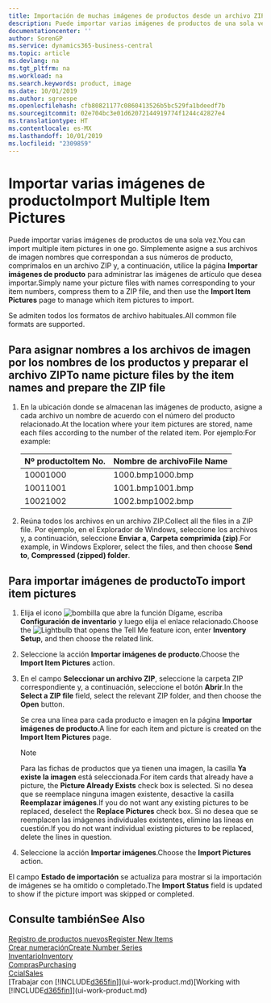 ```yaml
---
title: Importación de muchas imágenes de productos desde un archivo ZIP| Documentos de Microsoft
description: Puede importar varias imágenes de productos de una sola vez. Simplemente asigne a sus archivos de imagen nombres que correspondan a sus números de producto, comprímalos en un archivo zip y, a continuación, utilice la página Importar imágenes de producto para administrar las imágenes de artículo que desea importar.
documentationcenter: ''
author: SorenGP
ms.service: dynamics365-business-central
ms.topic: article
ms.devlang: na
ms.tgt_pltfrm: na
ms.workload: na
ms.search.keywords: product, image
ms.date: 10/01/2019
ms.author: sgroespe
ms.openlocfilehash: cfb80821177c0860413526b5bc529fa1bdeedf7b
ms.sourcegitcommit: 02e704bc3e01d62072144919774f1244c42827e4
ms.translationtype: HT
ms.contentlocale: es-MX
ms.lasthandoff: 10/01/2019
ms.locfileid: "2309859"
---
```

# <a name="import-multiple-item-pictures"></a><span data-ttu-id="0378d-104">Importar varias imágenes de producto</span><span class="sxs-lookup"><span data-stu-id="0378d-104">Import Multiple Item Pictures</span></span>
<span data-ttu-id="0378d-105">Puede importar varias imágenes de productos de una sola vez.</span><span class="sxs-lookup"><span data-stu-id="0378d-105">You can import multiple item pictures in one go.</span></span> <span data-ttu-id="0378d-106">Simplemente asigne a sus archivos de imagen nombres que correspondan a sus números de producto, comprímalos en un archivo ZIP y, a continuación, utilice la página **Importar imágenes de producto** para administrar las imágenes de artículo que desea importar.</span><span class="sxs-lookup"><span data-stu-id="0378d-106">Simply name your picture files with names corresponding to your item numbers, compress them to a ZIP file, and then use the **Import Item Pictures** page to manage which item pictures to import.</span></span>

<span data-ttu-id="0378d-107">Se admiten todos los formatos de archivo habituales.</span><span class="sxs-lookup"><span data-stu-id="0378d-107">All common file formats are supported.</span></span>

## <a name="to-name-picture-files-by-the-item-names-and-prepare-the-zip-file"></a><span data-ttu-id="0378d-108">Para asignar nombres a los archivos de imagen por los nombres de los productos y preparar el archivo ZIP</span><span class="sxs-lookup"><span data-stu-id="0378d-108">To name picture files by the item names and prepare the ZIP file</span></span>
1. <span data-ttu-id="0378d-109">En la ubicación donde se almacenan las imágenes de producto, asigne a cada archivo un nombre de acuerdo con el número del producto relacionado.</span><span class="sxs-lookup"><span data-stu-id="0378d-109">At the location where your item pictures are stored, name each files according to the number of the related item.</span></span> <span data-ttu-id="0378d-110">Por ejemplo:</span><span class="sxs-lookup"><span data-stu-id="0378d-110">For example:</span></span>

    |<span data-ttu-id="0378d-111">Nº producto</span><span class="sxs-lookup"><span data-stu-id="0378d-111">Item No.</span></span>|<span data-ttu-id="0378d-112">Nombre de archivo</span><span class="sxs-lookup"><span data-stu-id="0378d-112">File Name</span></span>|
    |-|-|
    |<span data-ttu-id="0378d-113">1000</span><span class="sxs-lookup"><span data-stu-id="0378d-113">1000</span></span>|<span data-ttu-id="0378d-114">1000.bmp</span><span class="sxs-lookup"><span data-stu-id="0378d-114">1000.bmp</span></span>|
    |<span data-ttu-id="0378d-115">1001</span><span class="sxs-lookup"><span data-stu-id="0378d-115">1001</span></span>|<span data-ttu-id="0378d-116">1001.bmp</span><span class="sxs-lookup"><span data-stu-id="0378d-116">1001.bmp</span></span>|
    |<span data-ttu-id="0378d-117">1002</span><span class="sxs-lookup"><span data-stu-id="0378d-117">1002</span></span>|<span data-ttu-id="0378d-118">1002.bmp</span><span class="sxs-lookup"><span data-stu-id="0378d-118">1002.bmp</span></span>|

2. <span data-ttu-id="0378d-119">Reúna todos los archivos en un archivo ZIP.</span><span class="sxs-lookup"><span data-stu-id="0378d-119">Collect all the files in a ZIP file.</span></span> <span data-ttu-id="0378d-120">Por ejemplo, en el Explorador de Windows, seleccione los archivos y, a continuación, seleccione **Enviar a**, **Carpeta comprimida (zip)**.</span><span class="sxs-lookup"><span data-stu-id="0378d-120">For example, in Windows Explorer, select the files, and then choose **Send to**, **Compressed (zipped) folder**.</span></span>     

## <a name="to-import-item-pictures"></a><span data-ttu-id="0378d-121">Para importar imágenes de producto</span><span class="sxs-lookup"><span data-stu-id="0378d-121">To import item pictures</span></span>
1. <span data-ttu-id="0378d-122">Elija el icono ![bombilla que abre la función Dígame](media/ui-search/search_small.png "Dígame que desea hacer"), escriba **Configuración de inventario** y luego elija el enlace relacionado.</span><span class="sxs-lookup"><span data-stu-id="0378d-122">Choose the ![Lightbulb that opens the Tell Me feature](media/ui-search/search_small.png "Tell me what you want to do") icon, enter **Inventory Setup**, and then choose the related link.</span></span>
2. <span data-ttu-id="0378d-123">Seleccione la acción **Importar imágenes de producto**.</span><span class="sxs-lookup"><span data-stu-id="0378d-123">Choose the **Import Item Pictures** action.</span></span>
3. <span data-ttu-id="0378d-124">En el campo **Seleccionar un archivo ZIP**, seleccione la carpeta ZIP correspondiente y, a continuación, seleccione el botón **Abrir**.</span><span class="sxs-lookup"><span data-stu-id="0378d-124">In the **Select a ZIP file** field, select the relevant ZIP folder, and then choose the **Open** button.</span></span>

    <span data-ttu-id="0378d-125">Se crea una línea para cada producto e imagen en la página **Importar imágenes de producto**.</span><span class="sxs-lookup"><span data-stu-id="0378d-125">A line for each item and picture is created on the **Import Item Pictures** page.</span></span>

    > [!NOTE]
    > <span data-ttu-id="0378d-126">Para las fichas de productos que ya tienen una imagen, la casilla **Ya existe la imagen** está seleccionada.</span><span class="sxs-lookup"><span data-stu-id="0378d-126">For item cards that already have a picture, the **Picture Already Exists** check box is selected.</span></span> <span data-ttu-id="0378d-127">Si no desea que se reemplace ninguna imagen existente, desactive la casilla **Reemplazar imágenes**.</span><span class="sxs-lookup"><span data-stu-id="0378d-127">If you do not want any existing pictures to be replaced, deselect the **Replace Pictures** check box.</span></span> <span data-ttu-id="0378d-128">Si no desea que se reemplacen las imágenes individuales existentes, elimine las líneas en cuestión.</span><span class="sxs-lookup"><span data-stu-id="0378d-128">If you do not want individual existing pictures to be replaced, delete the lines in question.</span></span>

3. <span data-ttu-id="0378d-129">Seleccione la acción **Importar imágenes**.</span><span class="sxs-lookup"><span data-stu-id="0378d-129">Choose the **Import Pictures** action.</span></span>

<span data-ttu-id="0378d-130">El campo **Estado de importación** se actualiza para mostrar si la importación de imágenes se ha omitido o completado.</span><span class="sxs-lookup"><span data-stu-id="0378d-130">The **Import Status** field is updated to show if the picture import was skipped or completed.</span></span>       

## <a name="see-also"></a><span data-ttu-id="0378d-131">Consulte también</span><span class="sxs-lookup"><span data-stu-id="0378d-131">See Also</span></span>
[<span data-ttu-id="0378d-132">Registro de productos nuevos</span><span class="sxs-lookup"><span data-stu-id="0378d-132">Register New Items</span></span>](inventory-how-register-new-items.md)  
[<span data-ttu-id="0378d-133">Crear numeración</span><span class="sxs-lookup"><span data-stu-id="0378d-133">Create Number Series</span></span>](ui-create-number-series.md)  
[<span data-ttu-id="0378d-134">Inventario</span><span class="sxs-lookup"><span data-stu-id="0378d-134">Inventory</span></span>](inventory-manage-inventory.md)  
[<span data-ttu-id="0378d-135">Compras</span><span class="sxs-lookup"><span data-stu-id="0378d-135">Purchasing</span></span>](purchasing-manage-purchasing.md)  
[<span data-ttu-id="0378d-136">Ccial</span><span class="sxs-lookup"><span data-stu-id="0378d-136">Sales</span></span>](sales-manage-sales.md)  
<span data-ttu-id="0378d-137">[Trabajar con [!INCLUDE[d365fin](includes/d365fin_md.md)]](ui-work-product.md)</span><span class="sxs-lookup"><span data-stu-id="0378d-137">[Working with [!INCLUDE[d365fin](includes/d365fin_md.md)]](ui-work-product.md)</span></span>
